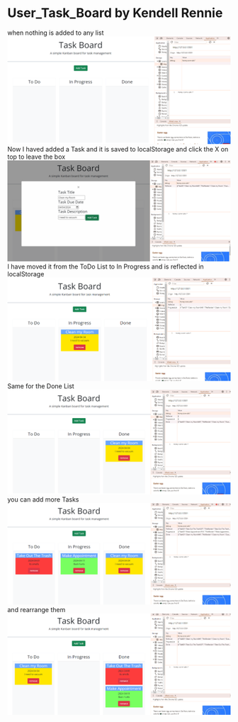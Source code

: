 # User_Task_Board by Kendell Rennie

when nothing is added to any list
![alt text](assets/images/image-1.png)
Now I haved added a Task and it is saved to localStorage
and click the X on top to leave the box
![alt text](assets/images/image-2.png)
I have moved it from the ToDo List to In Progress and is reflected in localStorage 
![alt text](assets/images/image-3.png)
Same for the Done List
![alt text](assets/images/image-4.png)
you can add more Tasks
![alt text](assets/images/image-5.png)
and rearrange them
![alt text](assets/images/image-6.png)
